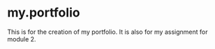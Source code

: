 # my.portfolio
This is for the creation of my portfolio. It is also for my assignment for module 2.
